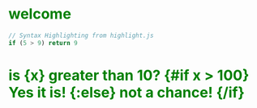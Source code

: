 <script>
let title = 'World'
let x = 60
</script>

<style>
h1 {
  color: green;
}
</style>

# welcome

```js
// Syntax Highlighting from highlight.js
if (5 > 9) return 9
```

# is {x} greater than 10? {#if x > 100} Yes it is! {:else} not a chance! {/if}

